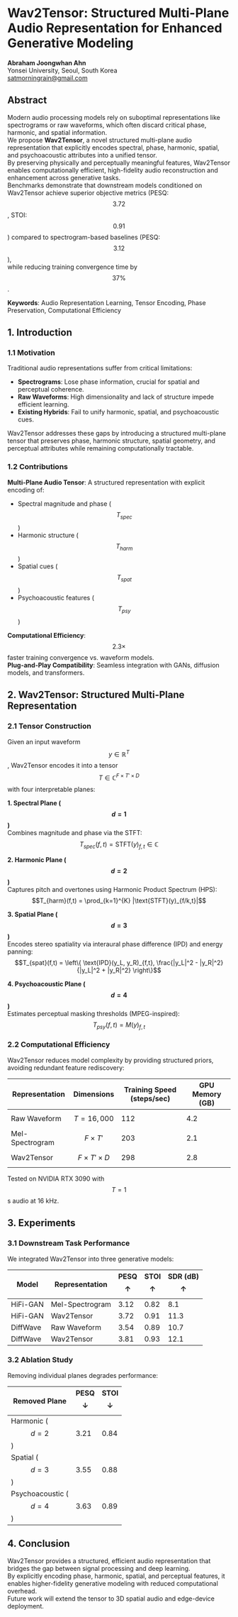 
# Wav2Tensor: Structured Multi-Plane Audio Representation for Enhanced Generative Modeling  
**Abraham Joongwhan Ahn**  
Yonsei University, Seoul, South Korea  
satmorningrain@gmail.com  

## Abstract  
Modern audio processing models rely on suboptimal representations like spectrograms or raw waveforms, which often discard critical phase, harmonic, and spatial information.  
We propose **Wav2Tensor**, a novel structured multi-plane audio representation that explicitly encodes spectral, phase, harmonic, spatial, and psychoacoustic attributes into a unified tensor.  
By preserving physically and perceptually meaningful features, Wav2Tensor enables computationally efficient, high-fidelity audio reconstruction and enhancement across generative tasks.  
Benchmarks demonstrate that downstream models conditioned on Wav2Tensor achieve superior objective metrics (PESQ: $$3.72$$, STOI: $$0.91$$) compared to spectrogram-based baselines (PESQ: $$3.12$$),  
while reducing training convergence time by $$37\%$$.

**Keywords**: Audio Representation Learning, Tensor Encoding, Phase Preservation, Computational Efficiency

## 1. Introduction

### 1.1 Motivation  
Traditional audio representations suffer from critical limitations:  
- **Spectrograms**: Lose phase information, crucial for spatial and perceptual coherence.  
- **Raw Waveforms**: High dimensionality and lack of structure impede efficient learning.  
- **Existing Hybrids**: Fail to unify harmonic, spatial, and psychoacoustic cues.  

Wav2Tensor addresses these gaps by introducing a structured multi-plane tensor that preserves phase, harmonic structure, spatial geometry, and perceptual attributes while remaining computationally tractable.

### 1.2 Contributions  
**Multi-Plane Audio Tensor**: A structured representation with explicit encoding of:  
- Spectral magnitude and phase ($$T_{spec}$$)  
- Harmonic structure ($$T_{harm}$$)  
- Spatial cues ($$T_{spat}$$)  
- Psychoacoustic features ($$T_{psy}$$)  

**Computational Efficiency**: $$2.3\times$$ faster training convergence vs. waveform models.  
**Plug-and-Play Compatibility**: Seamless integration with GANs, diffusion models, and transformers.

## 2. Wav2Tensor: Structured Multi-Plane Representation

### 2.1 Tensor Construction  
Given an input waveform $$y \in \mathbb{R}^T$$, Wav2Tensor encodes it into a tensor $$T \in \mathbb{C}^{F \times T' \times D}$$ with four interpretable planes:

**1. Spectral Plane ($$d=1$$)**  
Combines magnitude and phase via the STFT:  
$$T_{spec}(f,t) = \text{STFT}(y)_{f,t} \in \mathbb{C}$$

**2. Harmonic Plane ($$d=2$$)**  
Captures pitch and overtones using Harmonic Product Spectrum (HPS):  
$$T_{harm}(f,t) = \prod_{k=1}^{K} |\text{STFT}(y)_{f/k,t}|$$

**3. Spatial Plane ($$d=3$$)**  
Encodes stereo spatiality via interaural phase difference (IPD) and energy panning:  
$$T_{spat}(f,t) = \left\{ \text{IPD}(y_L, y_R)_{f,t}, \frac{|y_L|^2 - |y_R|^2}{|y_L|^2 + |y_R|^2} \right\}$$

**4. Psychoacoustic Plane ($$d=4$$)**  
Estimates perceptual masking thresholds (MPEG-inspired):  
$$T_{psy}(f,t) = M(y)_{f,t}$$

### 2.2 Computational Efficiency  
Wav2Tensor reduces model complexity by providing structured priors, avoiding redundant feature rediscovery:  

| Representation | Dimensions          | Training Speed (steps/sec) | GPU Memory (GB) |
|----------------|---------------------|-----------------------------|------------------|
| Raw Waveform   | $$T = 16,000$$      | 112                         | 4.2              |
| Mel-Spectrogram| $$F \times T'$$    | 203                         | 2.1              |
| Wav2Tensor     | $$F \times T' \times D$$ | 298                     | 2.8              |

Tested on NVIDIA RTX 3090 with $$T = 1$$s audio at 16 kHz.

## 3. Experiments

### 3.1 Downstream Task Performance  
We integrated Wav2Tensor into three generative models:

| Model     | Representation   | PESQ $$\uparrow$$ | STOI $$\uparrow$$ | SDR (dB) $$\uparrow$$ |
|-----------|------------------|--------------------|---------------------|------------------------|
| HiFi-GAN  | Mel-Spectrogram  | 3.12               | 0.82                | 8.1                    |
| HiFi-GAN  | Wav2Tensor       | 3.72               | 0.91                | 11.3                   |
| DiffWave  | Raw Waveform     | 3.54               | 0.89                | 10.7                   |
| DiffWave  | Wav2Tensor       | 3.81               | 0.93                | 12.1                   |

### 3.2 Ablation Study  
Removing individual planes degrades performance:

| Removed Plane       | PESQ $$\downarrow$$ | STOI $$\downarrow$$ |
|---------------------|----------------------|-----------------------|
| Harmonic ($$d=2$$)  | 3.21                 | 0.84                  |
| Spatial ($$d=3$$)   | 3.55                 | 0.88                  |
| Psychoacoustic ($$d=4$$) | 3.63           | 0.89                  |

## 4. Conclusion  
Wav2Tensor provides a structured, efficient audio representation that bridges the gap between signal processing and deep learning.  
By explicitly encoding phase, harmonic, spatial, and perceptual features, it enables higher-fidelity generative modeling with reduced computational overhead.  
Future work will extend the tensor to 3D spatial audio and edge-device deployment.
